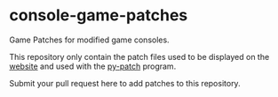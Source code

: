 # console-game-patches

Game Patches for modified game consoles.

This repository only contain the patch files used to be displayed on the [website](https://illusion0001.github.io/patch/#patches) and used with the [py-patch](https://github.com/illusion0001/py-patcher-bin/releases/latest) program.

Submit your pull request here to add patches to this repository.
